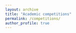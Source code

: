 ```yaml
---
layout: archive
title: "Academic competitions"
permalink: /competitions/
author_profile: true
---
```


